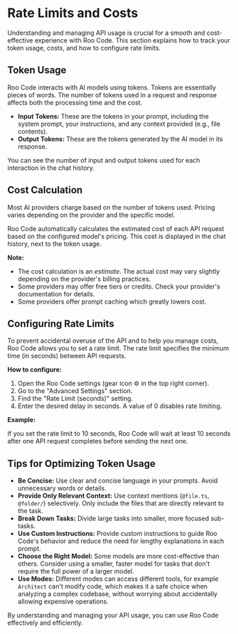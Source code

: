 # Rate Limits and Costs

Understanding and managing API usage is crucial for a smooth and cost-effective experience with Roo Code. This section explains how to track your token usage, costs, and how to configure rate limits.

## Token Usage

Roo Code interacts with AI models using tokens.  Tokens are essentially pieces of words.  The number of tokens used in a request and response affects both the processing time and the cost.

*   **Input Tokens:** These are the tokens in your prompt, including the system prompt, your instructions, and any context provided (e.g., file contents).
*   **Output Tokens:** These are the tokens generated by the AI model in its response.

You can see the number of input and output tokens used for each interaction in the chat history.

## Cost Calculation

Most AI providers charge based on the number of tokens used.  Pricing varies depending on the provider and the specific model.

Roo Code automatically calculates the estimated cost of each API request based on the configured model's pricing.  This cost is displayed in the chat history, next to the token usage.

**Note:**

*   The cost calculation is an *estimate*.  The actual cost may vary slightly depending on the provider's billing practices.
*   Some providers may offer free tiers or credits.  Check your provider's documentation for details.
*   Some providers offer prompt caching which greatly lowers cost.

## Configuring Rate Limits

To prevent accidental overuse of the API and to help you manage costs, Roo Code allows you to set a rate limit.  The rate limit specifies the minimum time (in seconds) between API requests.

**How to configure:**

1.  Open the Roo Code settings (gear icon ⚙️ in the top right corner).
2.  Go to the "Advanced Settings" section.
3.  Find the "Rate Limit (seconds)" setting.
4.  Enter the desired delay in seconds.  A value of 0 disables rate limiting.

**Example:**

If you set the rate limit to 10 seconds, Roo Code will wait at least 10 seconds after one API request completes before sending the next one.

## Tips for Optimizing Token Usage

*   **Be Concise:**  Use clear and concise language in your prompts. Avoid unnecessary words or details.
*   **Provide Only Relevant Context:** Use context mentions (`@file.ts`, `@folder/`) selectively.  Only include the files that are directly relevant to the task.
*   **Break Down Tasks:** Divide large tasks into smaller, more focused sub-tasks.
*   **Use Custom Instructions:**  Provide custom instructions to guide Roo Code's behavior and reduce the need for lengthy explanations in each prompt.
*   **Choose the Right Model:**  Some models are more cost-effective than others.  Consider using a smaller, faster model for tasks that don't require the full power of a larger model.
*   **Use Modes:** Different modes can access different tools, for example `Architect` can't modify code, which makes it a safe choice when analyzing a complex codebase, without worrying about accidentally allowing expensive operations.

By understanding and managing your API usage, you can use Roo Code effectively and efficiently.